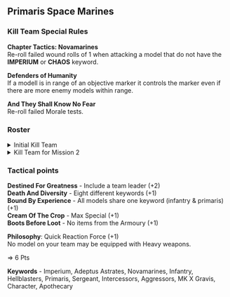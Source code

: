 ## Primaris Space Marines  
### Kill Team Special Rules  
**Chapter Tactics: Novamarines**  
Re-roll failed wound rolls of 1 when attacking a model that do not have the **IMPERIUM** or **CHAOS** keyword.  

**Defenders of Humanity**  
If a modell is in range of an objective marker it controls the marker even if there are more enemy models within range.   

**And They Shall Know No Fear**  
Re-roll failed Morale tests.

### Roster  
<details>
<summary>Initial Kill Team</summary>

<ins>**Leader**</ins>  
**Hellblaster Sergeant** (57)  

|M|WS|BS|S|T|W|A|Ld|Sv|
|:---|:---|:---|:---|:---|:---|:---|:---|:---|
|6"|3+|3+|4|4|4|3|8|3+|

<ins>*Special Rules*</ins>   
**Rites of War** - Friendly modells within 6" may re-roll hit rolls of 1.  
**Hero** - This model can gain XP.  

<ins>*Equipment*</ins>  

|Weapon|Range|Type|S|AP|D|Abilities|
|:---|:---|:---|:---|:---|:---|:---|
|Plasma Incinerator|30"|Rapid Fire 1|7|-4|1|Supercharge: +1S, +1D, 1s to-hit kill this model|
|Bolt Pistol|12"|Pistol 1|4|0|1||
|Frag Grenade|6"|Grenade D6|3|0|1||
|Krak Grenade|6"|Grenade 1|6|-1|D3||

<ins>**Core**</ins>  
**2x Hellblaster** (je 33 = 66)  

|M|WS|BS|S|T|W|A|Ld|Sv|
|:---|:---|:---|:---|:---|:---|:---|:---|:---|
|6"|3+|3+|4|4|2|2|7|3+|

<ins>*Special Rules*</ins>  

<ins>*Equipment*</ins>  

|Weapon|Range|Type|S|AP|D|Abilities|
|:---|:---|:---|:---|:---|:---|:---|
|Plasma Incinerator|30"|Rapid Fire 1|7|-4|1|Supercharge: +1S, +1D, 1s to-hit kill this model|
|Bolt Pistol|12"|Pistol 1|4|0|1||
|Frag Grenade|6"|Grenade D6|3|0|1||
|Krak Grenade|6"|Grenade 1|6|-1|D3||

**Intercessor** (17)  

|M|WS|BS|S|T|W|A|Ld|Sv|
|:---|:---|:---|:---|:---|:---|:---|:---|:---|
|6"|3+|3+|4|4|2|2|7|3+|

<ins>*Special Rules*</ins>  

<ins>*Equipment*</ins>  

|Weapon|Range|Type|S|AP|D|Abilities|
|:---|:---|:---|:---|:---|:---|:---|
|Bolt Rifle|30"|Rapid Fire 1|4|-1|1||
|Bolt Pistol|12"|Pistol 1|4|0|1||
|Frag Grenade|6"|Grenade D6|3|0|1||
|Krak Grenade|6"|Grenade 1|6|-1|D3||

<ins>**Special**</ins>  
2x Aggressor (je 39 = 78)  

|M|WS|BS|S|T|W|A|Ld|Sv|
|:---|:---|:---|:---|:---|:---|:---|:---|:---|
|5"|3+|3+|4|5|2|2|7|3+|

<ins>*Special Rules*</ins>  
**Fire Storm** - This model may fire twice if it remained stationary during their turn (including when firing Overwatch).  
**Relentless Advance** - Do not suffer any penalty to your to hit rolls for Advancing and firing Assault weapons.  
**Hero** - This model can gain XP.  

<ins>*Equipment*</ins>  

|Weapon|Range|Type|S|AP|D|Abilities|
|:---|:---|:---|:---|:---|:---|:---|
|Auto Boltstorm Gauntlets|Melee|Melee|Sx2|-3|D3|-1 to hit|
|Auto Boltstorm Gauntlets|18"|Assault 6|4|0|1|/|
|Fragstorm Grenade Launcher|18"|Assault D6|4|0|1|/|

**Infiltrator Helix Adept** (32)  

|M|WS|BS|S|T|W|A|Ld|Sv|
|:---|:---|:---|:---|:---|:---|:---|:---|:---|
|6"|3+|3+|4|4|2|2|7|3+|

<ins>*Special Rules*</ins>  
**1 Smoke Grenade** - **One use only** Instead of Shooting choose a point within 8". Until the start of your next turn, enemy models subtract 1 from their shooting hit rolls when targeting friendly units within 3” of this point. Models can draw line of sight into and out of the affected area, but not through it.  
**Helix Adept** - At the end of any of your Movement phases, select a friendly **INFANTRY** or **BIKER** model within 3" that died the previous turn. On a 5+ this model is returned with 1 wound remaining. Otherwise the Adept can do nothing else for the remainder of the turn. You can instead choose a wounded model: it immediately regains 1 lost wounds.  

<ins>*Equipment*</ins>  

|Weapon|Range|Type|S|AP|D|Abilities|
|:---|:---|:---|:---|:---|:---|:---|
|Marksman Bolt Carbine|24"|Rapid Fire 1|4|0|1|6s to hit autowound|
|Bolt Pistol|12"|Pistol 1|4|0|1||
|Frag Grenade|6"|Grenade D6|3|0|1||
|Krak Grenade|6"|Grenade 1|6|-1|D3||

=> 250 Points

<ins>*Post Game Sequence*</ins>  
**Recovery**  
Nobody died  

**Requisition**  
 - Took Part (35)
 - Killed at least seven different kinds of spawns (10)
 - Never invoked A Galaxy of Guns (20)
 - Killed Renegade Space Marines in the Shooting Phase (10)
=> 75  
 
**Recruitment**  
1 Hellblaster (33)  
1 Intercessor (17)  
=> 50 + 25 in die Bank
</details>

<details>
<summary>Kill Team for Mission 2</summary>

<ins>**Leader**</ins>  
**Hellblaster Sergeant** (57)  

|M|WS|BS|S|T|W|A|Ld|Sv|
|:---|:---|:---|:---|:---|:---|:---|:---|:---|
|6"|3+|3+|4|4|4|3|8|3+|

<ins>*Special Rules*</ins>   
**Rites of War** - Friendly modells within 6" may re-roll hit rolls of 1.  
**Hero** - This model can gain XP.  

<ins>*Equipment*</ins>  

|Weapon|Range|Type|S|AP|D|Abilities|
|:---|:---|:---|:---|:---|:---|:---|
|Plasma Incinerator|30"|Rapid Fire 1|7|-4|1|Supercharge: +1S, +1D, 1s to-hit kill this model|
|Bolt Pistol|12"|Pistol 1|4|0|1||
|Frag Grenade|6"|Grenade D6|3|0|1||
|Krak Grenade|6"|Grenade 1|6|-1|D3||

<ins>**Core**</ins>  
**3x Hellblaster** (je 33 = 99)  

|M|WS|BS|S|T|W|A|Ld|Sv|
|:---|:---|:---|:---|:---|:---|:---|:---|:---|
|6"|3+|3+|4|4|2|2|7|3+|

<ins>*Special Rules*</ins>  

<ins>*Equipment*</ins>  

|Weapon|Range|Type|S|AP|D|Abilities|
|:---|:---|:---|:---|:---|:---|:---|
|Plasma Incinerator|30"|Rapid Fire 1|7|-4|1|Supercharge: +1S, +1D, 1s to-hit kill this model|
|Bolt Pistol|12"|Pistol 1|4|0|1||
|Frag Grenade|6"|Grenade D6|3|0|1||
|Krak Grenade|6"|Grenade 1|6|-1|D3||

**2x Intercessor** (je 17 = 34)  

|M|WS|BS|S|T|W|A|Ld|Sv|
|:---|:---|:---|:---|:---|:---|:---|:---|:---|
|6"|3+|3+|4|4|2|2|7|3+|

<ins>*Special Rules*</ins>  

<ins>*Equipment*</ins>  

|Weapon|Range|Type|S|AP|D|Abilities|
|:---|:---|:---|:---|:---|:---|:---|
|Bolt Rifle|30"|Rapid Fire 1|4|-1|1||
|Bolt Pistol|12"|Pistol 1|4|0|1||
|Frag Grenade|6"|Grenade D6|3|0|1||
|Krak Grenade|6"|Grenade 1|6|-1|D3||

<ins>**Special**</ins>  
2x Aggressor (je 39 = 78)  

|M|WS|BS|S|T|W|A|Ld|Sv|
|:---|:---|:---|:---|:---|:---|:---|:---|:---|
|5"|3+|3+|4|5|2|2|7|3+|

<ins>*Special Rules*</ins>  
**Fire Storm** - This model may fire twice if it remained stationary during their turn (including when firing Overwatch).  
**Relentless Advance** - Do not suffer any penalty to your to hit rolls for Advancing and firing Assault weapons.  
**Hero** - This model can gain XP.  

<ins>*Equipment*</ins>  

|Weapon|Range|Type|S|AP|D|Abilities|
|:---|:---|:---|:---|:---|:---|:---|
|Auto Boltstorm Gauntlets|Melee|Melee|Sx2|-3|D3|-1 to hit|
|Auto Boltstorm Gauntlets|18"|Assault 6|4|0|1|/|
|Fragstorm Grenade Launcher|18"|Assault D6|4|0|1|/|

**Infiltrator Helix Adept** (32)  

|M|WS|BS|S|T|W|A|Ld|Sv|
|:---|:---|:---|:---|:---|:---|:---|:---|:---|
|6"|3+|3+|4|4|2|2|7|3+|

<ins>*Special Rules*</ins>  
**1 Smoke Grenade** - **One use only** Instead of Shooting choose a point within 8". Until the start of your next turn, enemy models subtract 1 from their shooting hit rolls when targeting friendly units within 3” of this point. Models can draw line of sight into and out of the affected area, but not through it.  
**Helix Adept** - At the end of any of your Movement phases, select a friendly **INFANTRY** or **BIKER** model within 3" that died the previous turn. On a 5+ this model is returned with 1 wound remaining. Otherwise the Adept can do nothing else for the remainder of the turn. You can instead choose a wounded model: it immediately regains 1 lost wounds.  

<ins>*Equipment*</ins>  

|Weapon|Range|Type|S|AP|D|Abilities|
|:---|:---|:---|:---|:---|:---|:---|
|Marksman Bolt Carbine|24"|Rapid Fire 1|4|0|1|6s to hit autowound|
|Bolt Pistol|12"|Pistol 1|4|0|1||
|Frag Grenade|6"|Grenade D6|3|0|1||
|Krak Grenade|6"|Grenade 1|6|-1|D3||

=> 300 Points (25 auf der Bank)
</details>

### Tactical points  
**Destined For Greatness** - Include a team leader (+2)  
**Death And Diversity** - Eight different keywords (+1)  
**Bound By Experience** - All models share one keyword (infantry & primaris) (+1)  
**Cream Of The Crop** - Max Special (+1)  
**Boots Before Loot** - No items from the Armoury (+1)  

**Philosophy**: Quick Reaction Force (+1)  
No model on your team may be equipped with Heavy weapons.  

=> 6 Pts

**Keywords** - Imperium, Adeptus Astrates, Novamarines, Infantry, Hellblasters, Primaris, Sergeant, Intercessors, Aggressors, MK X Gravis, Character, Apothecary
